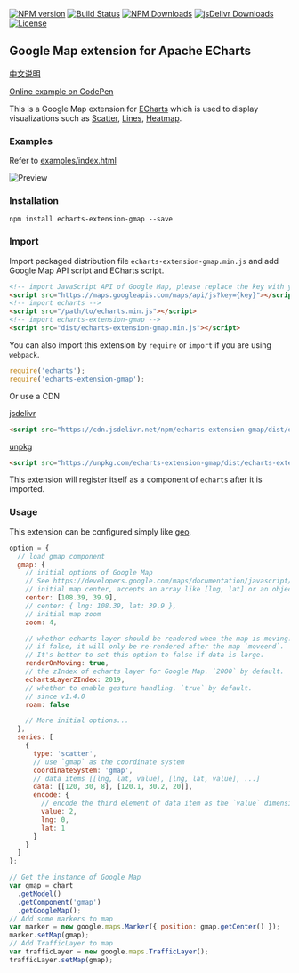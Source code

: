 [![NPM version](https://img.shields.io/npm/v/echarts-extension-gmap.svg?style=flat)](https://www.npmjs.org/package/echarts-extension-gmap)
[![Build Status](https://github.com/plainheart/echarts-extension-gmap/actions/workflows/ci.yml/badge.svg)](https://github.com/plainheart/echarts-extension-gmap/actions/workflows/ci.yml)
[![NPM Downloads](https://img.shields.io/npm/dm/echarts-extension-gmap.svg)](https://npmcharts.com/compare/echarts-extension-gmap?minimal=true)
[![jsDelivr Downloads](https://data.jsdelivr.com/v1/package/npm/echarts-extension-gmap/badge?style=rounded)](https://www.jsdelivr.com/package/npm/echarts-extension-gmap)
[![License](https://img.shields.io/npm/l/echarts-extension-gmap.svg)](https://www.npmjs.com/package/echarts-extension-gmap)

## Google Map extension for Apache ECharts

[中文说明](https://github.com/plainheart/echarts-extension-gmap/blob/master/README.zh-CN.md)

[Online example on CodePen](https://codepen.io/plainheart/pen/VweLGbR)

This is a Google Map extension for [ECharts](https://echarts.apache.org/en/index.html) which is used to display visualizations such as [Scatter](https://echarts.apache.org/en/option.html#series-scatter), [Lines](https://echarts.apache.org/en/option.html#series-lines), [Heatmap](https://echarts.apache.org/en/option.html#series-heatmap).

### Examples

Refer to [examples/index.html](https://github.com/plainheart/echarts-extension-gmap/blob/master/examples/index.html)

![Preview](https://user-images.githubusercontent.com/26999792/83968392-86cc1200-a8fb-11ea-8326-47d62627dfc9.png)

### Installation

```shell
npm install echarts-extension-gmap --save
```

### Import

Import packaged distribution file `echarts-extension-gmap.min.js` and add Google Map API script and ECharts script.

```html
<!-- import JavaScript API of Google Map, please replace the key with your own key -->
<script src="https://maps.googleapis.com/maps/api/js?key={key}"></script>
<!-- import echarts -->
<script src="/path/to/echarts.min.js"></script>
<!-- import echarts-extension-gmap -->
<script src="dist/echarts-extension-gmap.min.js"></script>
```

You can also import this extension by `require` or `import` if you are using `webpack`.

```js
require('echarts');
require('echarts-extension-gmap');
```

Or use a CDN

[jsdelivr](https://www.jsdelivr.com/)

```html
<script src="https://cdn.jsdelivr.net/npm/echarts-extension-gmap/dist/echarts-extension-gmap.min.js"></script>
```

[unpkg](https://unpkg.com/)

```html
<script src="https://unpkg.com/echarts-extension-gmap/dist/echarts-extension-gmap.min.js"></script>
```

This extension will register itself as a component of `echarts` after it is imported.

### Usage

This extension can be configured simply like [geo](https://echarts.apache.org/en/option.html#geo).

```js
option = {
  // load gmap component
  gmap: {
    // initial options of Google Map
    // See https://developers.google.com/maps/documentation/javascript/reference/map#MapOptions for details
    // initial map center, accepts an array like [lng, lat] or an object like { lng, lat }
    center: [108.39, 39.9],
    // center: { lng: 108.39, lat: 39.9 },
    // initial map zoom
    zoom: 4,

    // whether echarts layer should be rendered when the map is moving. `true` by default.
    // if false, it will only be re-rendered after the map `moveend`.
    // It's better to set this option to false if data is large.
    renderOnMoving: true,
    // the zIndex of echarts layer for Google Map. `2000` by default.
    echartsLayerZIndex: 2019,
    // whether to enable gesture handling. `true` by default.
    // since v1.4.0
    roam: false

    // More initial options...
  },
  series: [
    {
      type: 'scatter',
      // use `gmap` as the coordinate system
      coordinateSystem: 'gmap',
      // data items [[lng, lat, value], [lng, lat, value], ...]
      data: [[120, 30, 8], [120.1, 30.2, 20]],
      encode: {
        // encode the third element of data item as the `value` dimension
        value: 2,
        lng: 0,
        lat: 1
      }
    }
  ]
};

// Get the instance of Google Map
var gmap = chart
  .getModel()
  .getComponent('gmap')
  .getGoogleMap();
// Add some markers to map
var marker = new google.maps.Marker({ position: gmap.getCenter() });
marker.setMap(gmap);
// Add TrafficLayer to map
var trafficLayer = new google.maps.TrafficLayer();
trafficLayer.setMap(gmap);
```
